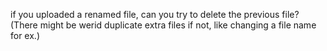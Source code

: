 if you uploaded a renamed file, can you try to delete the previous file?
(There might be werid duplicate extra files if not, like changing a file name for ex.)
